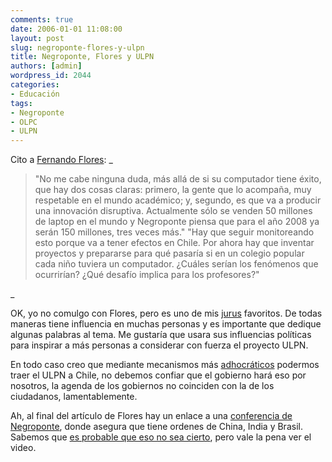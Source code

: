 ```yaml
---
comments: true
date: 2006-01-01 11:08:00
layout: post
slug: negroponte-flores-y-ulpn
title: Negroponte, Flores y ULPN
authors: [admin]
wordpress_id: 2044
categories:
- Educación
tags:
- Negroponte
- OLPC
- ULPN
---
```


Cito a [Fernando Flores](http://web.archive.org/web/20090426080926/http://www.fernandoflores.cl/node/1063):
_


> "No me cabe ninguna duda, más allá de si su computador tiene éxito, que hay dos cosas claras: primero, la gente que lo acompaña, muy respetable en el mundo académico; y, segundo, es que va a producir una innovación disruptiva. Actualmente sólo se venden 50 millones de laptop en el mundo y Negroponte piensa que para el año 2008 ya serán 150 millones, tres veces más." "Hay que seguir monitoreando esto porque va a tener efectos en Chile. Por ahora hay que inventar proyectos y prepararse para qué pasaría si en un colegio popular cada niño tuviera un computador. ¿Cuáles serían los fenómenos que ocurrirían? ¿Qué desafío implica para los profesores?"


_

OK, yo no comulgo con Flores, pero es uno de mis [jurus](http://web.archive.org/web/20090426080926/http://www.wikis.cl/dcc8090/index.php/Jur%C3%BA) favoritos. De todas maneras tiene influencia en muchas personas y es importante que dedique algunas palabras al tema. Me gustaría que usara sus influencias políticas para inspirar a más personas a considerar con fuerza el proyecto ULPN.

En todo caso creo que mediante mecanismos más [adhocráticos](http://web.archive.org/web/20090426080926/http://www.lnds.net/archives/2005/08/adhoccracia.html) podermos traer el ULPN a Chile, no debemos confiar que el gobierno hará eso por nosotros, la agenda de los gobiernos no coinciden con la de los ciudadanos, lamentablemente.

Ah, al final del artículo de Flores hay un enlace a una [conferencia de Negroponte](http://web.archive.org/web/20090426080926/http://mitworld.mit.edu/slashdot.html), donde asegura que tiene ordenes de China, India y Brasil. Sabemos que [es probable que eso no sea cierto](http://web.archive.org/web/20090426080926/http://www.argonave.com/francotirador/archives/2005/11/san_negroponte.html), pero vale la pena ver el video.



